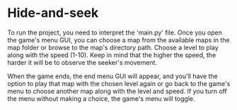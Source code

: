 # Hide-and-seek
To run the project, you need to interpret the 'main.py' file. 
    Once you open the game's menu GUI, you can choose a map from the available maps in the map folder or browse to the map's directory path. 
    Choose a level to play along with the speed (1-10). 
    Keep in mind that the higher the speed, the harder it will be to observe the seeker's movement. 

When the game ends, the end menu GUI will appear, and you'll have the option to play that map with the chosen level again or 
    go back to the game's menu to choose another map along with the level and speed. If you turn off the menu without making a choice, 
    the game's menu will toggle.